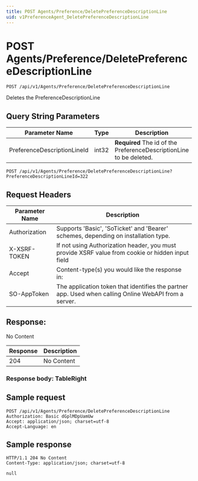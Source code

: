 ```yaml
---
title: POST Agents/Preference/DeletePreferenceDescriptionLine
uid: v1PreferenceAgent_DeletePreferenceDescriptionLine
---
```


# POST Agents/Preference/DeletePreferenceDescriptionLine

```http
POST /api/v1/Agents/Preference/DeletePreferenceDescriptionLine
```

Deletes the PreferenceDescriptionLine







## Query String Parameters

| Parameter Name | Type |  Description |
|----------------|------|--------------|
| PreferenceDescriptionLineId | int32 | **Required** The id of the PreferenceDescriptionLine to be deleted. |

```http
POST /api/v1/Agents/Preference/DeletePreferenceDescriptionLine?PreferenceDescriptionLineId=322
```


## Request Headers

| Parameter Name | Description |
|----------------|-------------|
| Authorization  | Supports 'Basic', 'SoTicket' and 'Bearer' schemes, depending on installation type. |
| X-XSRF-TOKEN   | If not using Authorization header, you must provide XSRF value from cookie or hidden input field |
| Accept         | Content-type(s) you would like the response in:  |
| SO-AppToken | The application token that identifies the partner app. Used when calling Online WebAPI from a server. |


## Response:

No Content

| Response | Description |
|----------------|-------------|
| 204 | No Content |

### Response body: TableRight


## Sample request

```http!
POST /api/v1/Agents/Preference/DeletePreferenceDescriptionLine
Authorization: Basic dGplMDpUamUw
Accept: application/json; charset=utf-8
Accept-Language: en
```

## Sample response

```http_
HTTP/1.1 204 No Content
Content-Type: application/json; charset=utf-8

null
```